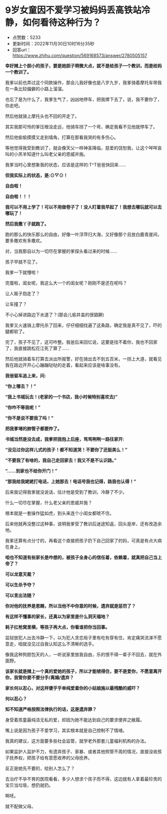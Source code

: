 # 9岁女童因不爱学习被妈妈丢高铁站冷静，如何看待这种行为？
- 点赞数：5233
- 更新时间：2022年11月30日10时16分35秒
- 回答url：https://www.zhihu.com/question/569168573/answer/2780505157
<body>
 <p data-pid="zzzkfDnN"><b>幸好摊上个胆小的孩子，要是她胆子稍微大点，就不是给孩子一个教训，而是给妈一个教训了。</b></p>
 <p data-pid="61KbjRJV">我爹以前也弄过这个同款操作，那会儿我好像也是八岁九岁，我爹骑着摩托车带我在一条比较偏僻的小路上溜溜。</p>
 <p data-pid="uoqs7ObL">也忘了是为什么了，我爹生气了，凶凶地停车，把我撵下去了，说，我不要你了，你走吧。</p>
 <p data-pid="fwqLwh98">然后他就骑上摩托头也不回的开走了。</p>
 <p data-pid="EkA_2Rms">其实我那可怜的爹压根没走远，他骑车拐了一个弯，确定我看不见他就停车了。</p>
 <p data-pid="y9x8rk85">然后他偷偷摸摸又走到墙角，打算在那看我哭的有多伤心。</p>
 <p data-pid="-F4hga3B">等他觉得我受到教训了，就会像天父一样神圣降临，慈爱的饶恕我，让这个咩咩哀叫的小羔羊知道什么叫老父亲的恩威并施。</p>
 <p data-pid="8vc-bmy2">我爹当时心里想象我的状态，应该是这样的:T^T爸爸快回来……</p>
 <p data-pid="4up_KikH"><b>但我实际上的状态，是:⊙▽⊙！</b></p>
 <p data-pid="Hesw0Wg0"><b>自由啦！</b></p>
 <p data-pid="nM07uNqQ"><b>自由啦！！！</b></p>
 <p data-pid="SK8nIuJe"><b>我可以不用上学了！可以不用做卷子了！没人盯着我早起了！我想去哪玩就可以去哪玩了！</b></p>
 <p data-pid="Lr_WEdka"><b>然后我撒丫子就跑了。</b></p>
 <p data-pid="vAbiwRO7">跑的那么的快乐那么的自由，好像一叶浮萍归大海，又好像那个且放白鹿青崖间，要多撒欢有多撒欢。</p>
 <p data-pid="F9X7FLTZ">对，当我那自以为一切尽在掌握的爹探头看过来的时候……</p>
 <p data-pid="RlID4b9-">孩子早就不见了。</p>
 <p data-pid="pZS8Ynef">我爹一下就懵啦！</p>
 <p data-pid="Wi2XbpOC">完蛋啦，闺女呢，我这么大一个的闺女呢？刚刚不是还在呢吗？</p>
 <p data-pid="ZS2ZSxSo">让人贩子抱走了？</p>
 <p data-pid="GMIT9iu_">让车撞了？</p>
 <p data-pid="FCQv152O">不小心掉进路边下水道了？(那会儿偷井盖的很猖獗)</p>
 <p data-pid="Eah2yQi2">我爹又火速骑上摩托杀了回来，仔仔细细找遍了这条路，确定我是真不见了，吓的腿都软了。</p>
 <p data-pid="qsPoz_C0">完了，孩子不见了，这可咋整。我爸后来回忆说，这要是找不着你，我也不回家了，我直接跳松花江死了算了……</p>
 <p data-pid="MnrXbE7T">然后他就骑着车打算去派出所报警，好在骑出去不到五百米，一拐上大道，就看见我在路边开开心心蹦蹦哒哒的走着，看起来应该是啥事没有。</p>
 <p data-pid="0hU16oWO"><b>我爸驱车追上来，问:</b></p>
 <p data-pid="oreOp8Wk"><b>“你上哪去？！”</b></p>
 <p data-pid="fNceNSzr"><b>“我上书城玩去！(老家的一个书店，我小时候特别喜欢去)”</b></p>
 <p data-pid="VQYeSTkD"><b>“你咋不等我呢！”</b></p>
 <p data-pid="62XjAPWH"><b>“你不是说不要我了吗！”</b></p>
 <p data-pid="-bqgsYUt"><b>把我爹堵的肺管子都要炸了。</b></p>
 <p data-pid="0O8z806p"><b>书城当然是没去成，我爹把我抱上后座，骂骂咧咧一路往家开:</b></p>
 <p data-pid="kJTgoJ0A"><b>“没见过你这样儿式的孩子！都不知道哭！不要你了还挺美么！”</b></p>
 <p data-pid="9iVnquv4"><b>“不要我了有啥的，我自己走回家去！我又不是不认识路。”</b></p>
 <p data-pid="-2Uy4jc5"><b>“……到家也不给你开门！”</b></p>
 <p data-pid="enEro1zt"><b>“那我给我姥姥打电话，上她那去！电话号我也记得，路我也认得！”</b></p>
 <p data-pid="svtK9bY_">后来我记得我爹就没说话，估计他是受到了教训，冷静了不少。</p>
 <p data-pid="J-5GLZ2i">什么一切尽在掌握，什么老父亲的恩威并施？</p>
 <p data-pid="pgYj9Wql">根本就是一套操作猛如虎，到头来连个小闺女都唬不住。</p>
 <p data-pid="cF2pB4do">后来他就再没整过这种事，说明我爹受了教训后迷途知返，回头是岸，还有改造余地。</p>
 <p data-pid="HH2C7xLR">我爹还算有点分寸的，再看这个直接把孩子扔下自己回家了的妈，可真是有点大病在身上。</p>
 <p data-pid="usAgUpC5"><b>咱也不知道有些家长是咋想的，被孩子全身心的信任着，依赖着，就真把自己当上帝了？</b></p>
 <p data-pid="3UA2jACR"><b>可以龙意天裁？</b></p>
 <p data-pid="cLWdE9-F"><b>可以生杀予夺？</b></p>
 <p data-pid="G9DjoJFR"><b>可以言出法随？</b></p>
 <p data-pid="H0kDVydY"><b>你对他的抚养是恩赐，所以当他不中你意的时候，遗弃就是惩罚了？</b></p>
 <p data-pid="59dRkjiF"><b>有这样不懂事的家长，还真以为家里是什么洞天福地？</b></p>
 <p data-pid="Ae82JU2b"><b>耗子扛枪窝里横，等孩子再大点，你看谁把你当回事。</b></p>
 <p data-pid="Y62KZnDQ">监狱放犯人出去冷静一下，以为犯人贪恋局子里有吃有穿有住，肯定痛哭流涕不愿意走，咱就没见过自我认知这么不清晰的选手。</p>
 <p data-pid="z0rC6W95">像我这种狗胆包天的人，一听说家里放我自由，乐的恨不得一辈子不回去，就在外面野。</p>
 <p data-pid="tPuRGN3W"><b>该家长就是摊上一个真的爱她的孩子，所以才能唬得住，要不是爱你，不愿意离开你，我管你要不要分手/离婚/遗弃？</b></p>
 <p data-pid="Hza7SJ6y"><b>家长何以忍心，对这样傻乎乎单纯爱着你的小姑娘施以最残酷的威吓？</b></p>
 <p data-pid="c15fn7dM"><b>何以忍心？</b></p>
 <p data-pid="eACNdZtS"><b>知不知道严格按照法律执行的话，这是遗弃罪？</b></p>
 <p data-pid="C2hXpUpb">身受着孩童最纯洁无私的爱，却因为她不能达到自己的要求便弃之敝履。</p>
 <p data-pid="42EjDgXz">嘴上说是因为孩子不爱学习，其实根本就是自己控制不了情绪。</p>
 <p data-pid="2acf37nW">我真的建议，这方面要多些社会监管，就学老外那套儿童福利机构的办法。</p>
 <p data-pid="Uu7BRbAQ">如果监护人监护不力，有遗弃孩子、家暴、或者其他照管不周的情况，直接没收孩子抚养权，把孩子给有意愿收养的父母抚养。</p>
 <p data-pid="6O6wXqft">反正是她先不要的，给别人怎么了？</p>
 <p data-pid="lBkEsNxx">去治疗不孕不育的医院看看，多少人想求个孩子而不得，这边就有人拿着最珍贵的宝贝当垃圾，想扔就扔。</p>
 <p data-pid="v5J8IQu3">啊呸。</p>
 <p data-pid="4vQZEOUm">就不配做父母。</p>
</body>